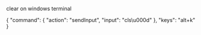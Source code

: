 clear on windows terminal

{ "command": { "action": "sendInput", "input": "cls\u000d" }, "keys": "alt+k" }